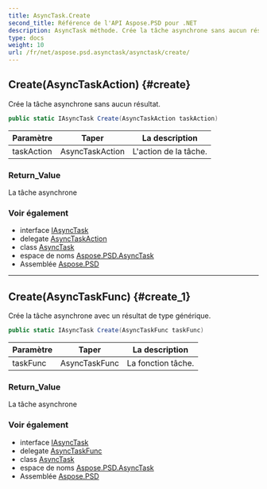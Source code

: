 ```yaml
---
title: AsyncTask.Create
second_title: Référence de l'API Aspose.PSD pour .NET
description: AsyncTask méthode. Crée la tâche asynchrone sans aucun résultat.
type: docs
weight: 10
url: /fr/net/aspose.psd.asynctask/asynctask/create/
---
```

## Create(AsyncTaskAction) {#create}

Crée la tâche asynchrone sans aucun résultat.

```csharp
public static IAsyncTask Create(AsyncTaskAction taskAction)
```

| Paramètre | Taper | La description |
| --- | --- | --- |
| taskAction | AsyncTaskAction | L'action de la tâche. |

### Return_Value

La tâche asynchrone

### Voir également

* interface [IAsyncTask](../../iasynctask/)
* delegate [AsyncTaskAction](../../asynctaskaction/)
* class [AsyncTask](../)
* espace de noms [Aspose.PSD.AsyncTask](../../asynctask/)
* Assemblée [Aspose.PSD](../../../)

---

## Create(AsyncTaskFunc) {#create_1}

Crée la tâche asynchrone avec un résultat de type générique.

```csharp
public static IAsyncTask Create(AsyncTaskFunc taskFunc)
```

| Paramètre | Taper | La description |
| --- | --- | --- |
| taskFunc | AsyncTaskFunc | La fonction tâche. |

### Return_Value

La tâche asynchrone

### Voir également

* interface [IAsyncTask](../../iasynctask/)
* delegate [AsyncTaskFunc](../../asynctaskfunc/)
* class [AsyncTask](../)
* espace de noms [Aspose.PSD.AsyncTask](../../asynctask/)
* Assemblée [Aspose.PSD](../../../)



